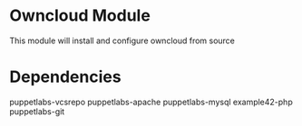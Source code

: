 # Owncloud Module

This module will install and configure owncloud from source

# Dependencies

puppetlabs-vcsrepo
puppetlabs-apache
puppetlabs-mysql
example42-php
puppetlabs-git
